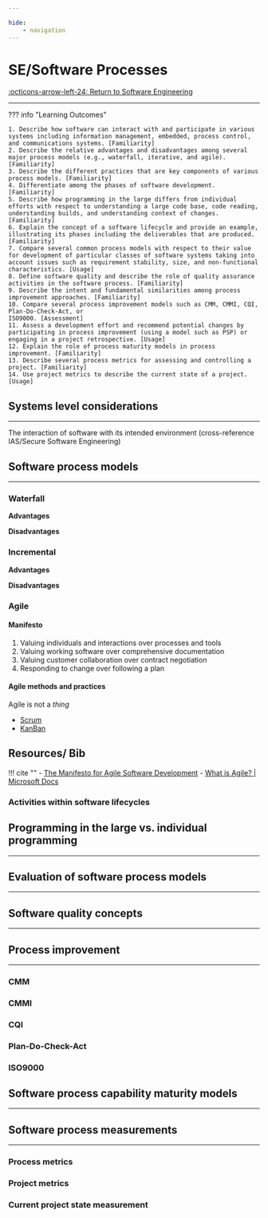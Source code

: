 ```yaml
---

hide:
    - navigation 
---
```

# SE/Software Processes

[:octicons-arrow-left-24: Return to Software Engineering](/Knowledge-Notebook/Software-Engineering/)

---

??? info "Learning Outcomes"

    1. Describe how software can interact with and participate in various systems including information management, embedded, process control, and communications systems. [Familiarity]
    2. Describe the relative advantages and disadvantages among several major process models (e.g., waterfall, iterative, and agile). [Familiarity]
    3. Describe the different practices that are key components of various process models. [Familiarity]
    4. Differentiate among the phases of software development. [Familiarity]
    5. Describe how programming in the large differs from individual efforts with respect to understanding a large code base, code reading, understanding builds, and understanding context of changes. [Familiarity]
    6. Explain the concept of a software lifecycle and provide an example, illustrating its phases including the deliverables that are produced. [Familiarity]
    7. Compare several common process models with respect to their value for development of particular classes of software systems taking into account issues such as requirement stability, size, and non-functional characteristics. [Usage]
    8. Define software quality and describe the role of quality assurance activities in the software process. [Familiarity]
    9. Describe the intent and fundamental similarities among process improvement approaches. [Familiarity]
    10. Compare several process improvement models such as CMM, CMMI, CQI, Plan-Do-Check-Act, or
    ISO9000. [Assessment]
    11. Assess a development effort and recommend potential changes by participating in process improvement (using a model such as PSP) or engaging in a project retrospective. [Usage]
    12. Explain the role of process maturity models in process improvement. [Familiarity]
    13. Describe several process metrics for assessing and controlling a project. [Familiarity]
    14. Use project metrics to describe the current state of a project. [Usage]

## Systems level considerations

---

The interaction of software with its intended environment (cross-reference IAS/Secure Software Engineering)

## Software process models

---

### Waterfall

**Advantages** 

**Disadvantages**

### Incremental

**Advantages** 

**Disadvantages**

### Agile

#### Manifesto

1. Valuing individuals and interactions over processes and tools
2. Valuing working software over comprehensive documentation
3. Valuing customer collaboration over contract negotiation
4. Responding to change over following a plan

#### Agile methods and practices

Agile is not a *thing*

- [Scrum](Notes/Scrum.md)
- [KanBan](Notes/Kanban.md)

## Resources/ Bib

!!! cite ""
    - [The Manifesto for Agile Software Development](http://www.agilemanifesto.org/)
    - [What is Agile? | Microsoft Docs](https://docs.microsoft.com/en-us/devops/plan/what-is-agile)

### Activities within software lifecycles

## Programming in the large vs. individual programming

---

## Evaluation of software process models

---

## Software quality concepts

---

## Process improvement

---

### CMM

### CMMI

### CQI

### Plan-Do-Check-Act

### ISO9000

## Software process capability maturity models

---

## Software process measurements

---

### Process metrics

### Project metrics

### Current project state measurement
